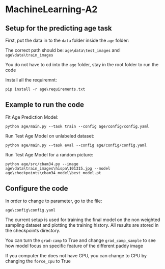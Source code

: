 # MachineLearning-A2

## Setup for the predicting age task

First, put the data in to the `data` folder inside the `age` folder:
 
The correct path should be: `age\data\test_images` and `age\data\train_images`

You do not have to cd into the `age` folder, stay in the root folder to run the code 

Install all the requiremnt:

`pip install -r age\requirements.txt`

## Example to run the code

Fit Age Prediction Model:

`python age/main.py --task train --config age/config/config.yaml`

Run Test Age Model on unlabeled dataset:

`python age/main.py --task eval --config age/config/config.yaml`

Run Test Age Model for a random picture:

`python age/src/cbam34.py --image age\data\train_images\hispa\101315.jpg --model age\checkpoints\cbam34_model\best_model.pt`

## Configure the code

In order to change to parameter, go to the file:

`age\config\config.yaml`

The current setup is used for training the final model on the non weighted sampling dataset and plotting the training history. All results are stored in the checkpoints directory.

You can turn the `grad-camp` to True and change `grad_camp_sample` to see how model focus on specific feature of the different paddy image

If you computer the does not have GPU, you can change to CPU by changing the `force_cpu` to True
